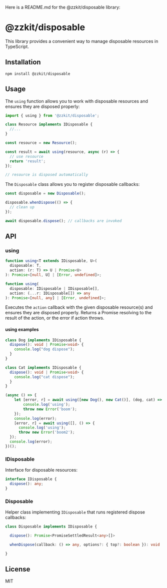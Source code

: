 Here is a README.md for the @zzkit/disposable library:

# @zzkit/disposable

This library provides a convenient way to manage disposable resources in TypeScript. 

## Installation

```
npm install @zzkit/disposable
```

## Usage

The `using` function allows you to work with disposable resources and ensures they are disposed properly:

```ts
import { using } from '@zzkit/disposable';

class Resource implements IDisposable {
  //...
}

const resource = new Resource();

const result = await using(resource, async (r) => {
  // use resource
  return 'result'; 
});

// resource is disposed automatically
```

The `Disposable` class allows you to register disposable callbacks:

```ts
const disposable = new Disposable();

disposable.whenDispose(() => {
  // clean up
});

await disposable.dispose(); // callbacks are invoked
```

## API

### using

```ts
function using<T extends IDisposable, U>(
  disposable: T, 
  action: (r: T) => U | Promise<U>
): Promise<[null, U] | [Error, undefined]>;

function using(
  disposable: IDisposable | IDisposable[],
  action: (...r: IDisposable[]) => any  
): Promise<[null, any] | [Error, undefined]>; 
```

Executes the `action` callback with the given disposable resource(s) and ensures they are disposed properly. Returns a Promise resolving to the result of the action, or the error if action throws.

#### using examples
```ts
class Dog implements IDisposable {
  dispose(): void | Promise<void> {
    console.log("dog dispose");
  }
}

class Cat implements IDisposable {
  dispose(): void | Promise<void> {
    console.log("cat dispose");
  }
}

(async () => {
    let [error, r] = await using([new Dog(), new Cat()], (dog, cat) => {
        console.log('using');
        throw new Error('boom');
    });
    console.log(error);
    [error, r] = await using([], () => {
      console.log('using');
      throw new Error('boom2');
  });
  console.log(error);
})();
```

### IDisposable

Interface for disposable resources:

```ts
interface IDisposable {
  dispose(): any;
}
```

### Disposable

Helper class implementing `IDisposable` that runs registered dispose callbacks:

```ts
class Disposable implements IDisposable {

  dispose(): Promise<PromiseSettledResult<any>[]>

  whenDispose(callback: () => any, options?: { top?: boolean }): void

}
```

## License

MIT